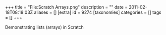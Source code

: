 +++
title = "File:Scratch Arrays.png"
description = ""
date = 2011-02-18T08:18:03Z
aliases = []
[extra]
id = 9274
[taxonomies]
categories = []
tags = []
+++

Demonstrating lists (arrays) in Scratch
